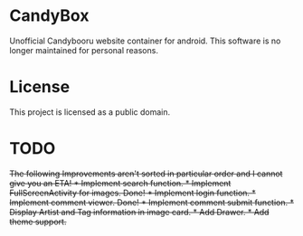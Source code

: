 # CandyBox
Unofficial Candybooru website container for android.
This software is no longer maintained for personal reasons.
# License
This project is licensed as a public domain.
# TODO
<s>
The following Improvements aren't sorted in particular order and I cannot give you an ETA!
* Implement search function.
* Implement FullScreenActivity for images. Done!
* Implement login function.
* Implement comment viewer. Done!
* Implement comment submit function.
* Display Artist and Tag information in image card.
* Add Drawer.
* Add theme support.
</s>
